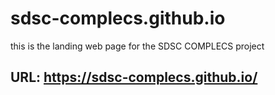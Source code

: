 # sdsc-complecs.github.io
this is the landing web page for the SDSC COMPLECS project

## URL:  https://sdsc-complecs.github.io/
